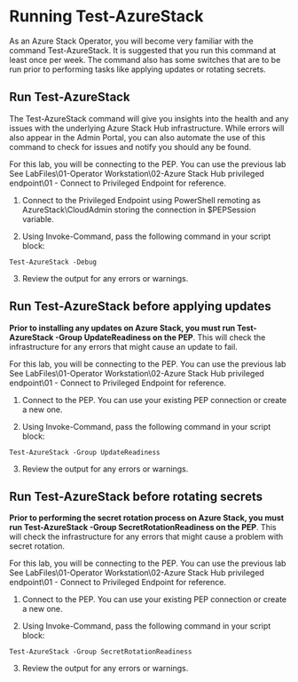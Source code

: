 # Running Test-AzureStack

As an Azure Stack Operator, you will become very familiar with the command Test-AzureStack. It is suggested that you run this command at least once per week. The command also has some switches that are to be run prior to performing tasks like applying updates or rotating secrets.

## Run Test-AzureStack

The Test-AzureStack command will give you insights into the health and any issues with the underlying Azure Stack Hub infrastructure. While errors will also appear in the Admin Portal, you can also automate the use of this command to check for issues and notify you should any be found.

For this lab, you will be connecting to the PEP. You can use the previous lab See LabFiles\01-Operator Workstation\02-Azure Stack Hub privileged endpoint\01 - Connect to Privileged Endpoint for reference.

1. Connect to the Privileged Endpoint using PowerShell remoting as AzureStack\CloudAdmin storing the connection in $PEPSession variable.


2. Using Invoke-Command, pass the following command in your script block:

```
Test-AzureStack -Debug
```

3. Review the output for any errors or warnings.

## Run Test-AzureStack before applying updates

**Prior to installing any updates on Azure Stack, you must run Test-AzureStack -Group UpdateReadiness on the PEP**. This will check the infrastructure for any errors that might cause an update to fail.

For this lab, you will be connecting to the PEP. You can use the previous lab See LabFiles\01-Operator Workstation\02-Azure Stack Hub privileged endpoint\01 - Connect to Privileged Endpoint for reference.

1. Connect to the PEP. You can use your existing PEP connection or create a new one.


2. Using Invoke-Command, pass the following command in your script block:

```
Test-AzureStack -Group UpdateReadiness
```

3. Review the output for any errors or warnings.

## Run Test-AzureStack before rotating secrets

**Prior to performing the secret rotation process on Azure Stack, you must run Test-AzureStack -Group SecretRotationReadiness on the PEP**. This will check the infrastructure for any errors that might cause a problem with secret rotation.

For this lab, you will be connecting to the PEP. You can use the previous lab See LabFiles\01-Operator Workstation\02-Azure Stack Hub privileged endpoint\01 - Connect to Privileged Endpoint for reference.

1. Connect to the PEP. You can use your existing PEP connection or create a new one.


2. Using Invoke-Command, pass the following command in your script block:

```
Test-AzureStack -Group SecretRotationReadiness
```

3. Review the output for any errors or warnings.